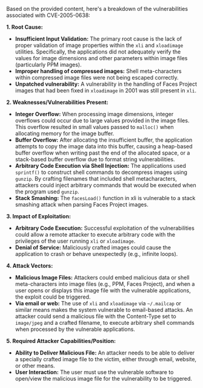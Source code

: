 Based on the provided content, here's a breakdown of the vulnerabilities associated with CVE-2005-0638:

**1. Root Cause:**

*   **Insufficient Input Validation:** The primary root cause is the lack of proper validation of image properties within the `xli` and `xloadimage` utilities. Specifically, the applications did not adequately verify the values for image dimensions and other parameters within image files (particularly PPM images).
*   **Improper handling of compressed images:** Shell meta-characters within compressed image files were not being escaped correctly.
*   **Unpatched vulnerability:** A vulnerability in the handling of Faces Project images that had been fixed in `xloadimage` in 2001 was still present in `xli`.

**2. Weaknesses/Vulnerabilities Present:**

*   **Integer Overflow:** When processing image dimensions, integer overflows could occur due to large values provided in the image files. This overflow resulted in small values passed to `malloc()` when allocating memory for the image buffer.
*   **Buffer Overflow:**  After allocating the insufficient buffer, the application attempts to copy the image data into this buffer, causing a heap-based buffer overflow when writing past the end of the allocated space, or a stack-based buffer overflow due to format string vulnerabilities.
*   **Arbitrary Code Execution via Shell Injection:** The applications used `sprintf()` to construct shell commands to decompress images using `gunzip`. By crafting filenames that included shell metacharacters, attackers could inject arbitrary commands that would be executed when the program used `gunzip`.
*    **Stack Smashing:** The `facesLoad()` function in xli is vulnerable to a stack smashing attack when parsing Faces Project images.

**3. Impact of Exploitation:**

*   **Arbitrary Code Execution:** Successful exploitation of the vulnerabilities could allow a remote attacker to execute arbitrary code with the privileges of the user running `xli` or `xloadimage`.
*   **Denial of Service:** Maliciously crafted images could cause the application to crash or behave unexpectedly (e.g., infinite loops).

**4. Attack Vectors:**

*   **Malicious Image Files:** Attackers could embed malicious data or shell meta-characters into image files (e.g., PPM, Faces Project), and when a user opens or displays this image file with the vulnerable applications, the exploit could be triggered.
*   **Via email or web:** The use of `xli` and `xloadimage` via `~/.mailcap` or similar means makes the system vulnerable to email-based attacks. An attacker could send a malicious file with the Content-Type set to `image/jpeg` and a crafted filename, to execute arbitrary shell commands when processed by the vulnerable applications.

**5. Required Attacker Capabilities/Position:**

*   **Ability to Deliver Malicious File:** An attacker needs to be able to deliver a specially crafted image file to the victim, either through email, website, or other means.
*   **User Interaction:** The user must use the vulnerable software to open/view the malicious image file for the vulnerability to be triggered.